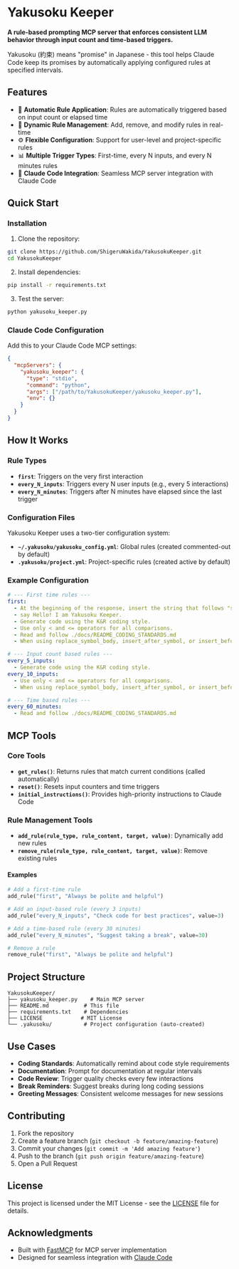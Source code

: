# Yakusoku Keeper

**A rule-based prompting MCP server that enforces consistent LLM behavior through input count and time-based triggers.**

Yakusoku (約束) means "promise" in Japanese - this tool helps Claude Code keep its promises by automatically applying configured rules at specified intervals.

## Features

- 🎯 **Automatic Rule Application**: Rules are automatically triggered based on input count or elapsed time
- 🔄 **Dynamic Rule Management**: Add, remove, and modify rules in real-time
- ⚙️ **Flexible Configuration**: Support for user-level and project-specific rules
- 📊 **Multiple Trigger Types**: First-time, every N inputs, and every N minutes rules
- 🔌 **Claude Code Integration**: Seamless MCP server integration with Claude Code

## Quick Start

### Installation

1. Clone the repository:
```bash
git clone https://github.com/ShigeruWakida/YakusokuKeeper.git
cd YakusokuKeeper
```

2. Install dependencies:
```bash
pip install -r requirements.txt
```

3. Test the server:
```bash
python yakusoku_keeper.py
```

### Claude Code Configuration

Add this to your Claude Code MCP settings:

```json
{
  "mcpServers": {
    "yakusoku_keeper": {
      "type": "stdio",
      "command": "python",
      "args": ["/path/to/YakusokuKeeper/yakusoku_keeper.py"],
      "env": {}
    }
  }
}
```

## How It Works

### Rule Types

- **`first`**: Triggers on the very first interaction
- **`every_N_inputs`**: Triggers every N user inputs (e.g., every 5 interactions)
- **`every_N_minutes`**: Triggers after N minutes have elapsed since the last trigger

### Configuration Files

Yakusoku Keeper uses a two-tier configuration system:

- **`~/.yakusoku/yakusoku_config.yml`**: Global rules (created commented-out by default)
- **`.yakusoku/project.yml`**: Project-specific rules (created active by default)

### Example Configuration

```yaml
# --- First time rules ---
first:
  - At the beginning of the response, insert the string that follows "say".
  - say Hello! I am Yakusoku Keeper.
  - Generate code using the K&R coding style.
  - Use only < and <= operators for all comparisons.
  - Read and follow ./docs/README_CODING_STANDARDS.md
  - When using replace_symbol_body, insert_after_symbol, or insert_before_symbol, you MUST present the code block—preferably in diff format—and you MUST obtain explicit approval before applying any change.

# --- Input count based rules ---
every_5_inputs:
  - Generate code using the K&R coding style.
every_10_inputs:
  - Use only < and <= operators for all comparisons.
  - When using replace_symbol_body, insert_after_symbol, or insert_before_symbol, you MUST present the code block—preferably in diff format—and you MUST obtain explicit approval before applying any change.

# --- Time based rules ---
every_60_minutes:
  - Read and follow ./docs/README_CODING_STANDARDS.md
```

## MCP Tools

### Core Tools

- **`get_rules()`**: Returns rules that match current conditions (called automatically)
- **`reset()`**: Resets input counters and time triggers
- **`initial_instructions()`**: Provides high-priority instructions to Claude Code

### Rule Management Tools

- **`add_rule(rule_type, rule_content, target, value)`**: Dynamically add new rules
- **`remove_rule(rule_type, rule_content, target, value)`**: Remove existing rules

#### Examples

```python
# Add a first-time rule
add_rule("first", "Always be polite and helpful")

# Add an input-based rule (every 3 inputs)
add_rule("every_N_inputs", "Check code for best practices", value=3)

# Add a time-based rule (every 30 minutes)
add_rule("every_N_minutes", "Suggest taking a break", value=30)

# Remove a rule
remove_rule("first", "Always be polite and helpful")
```

## Project Structure

```
YakusokuKeeper/
├── yakusoku_keeper.py    # Main MCP server
├── README.md           # This file
├── requirements.txt    # Dependencies
├── LICENSE            # MIT License
└── .yakusoku/          # Project configuration (auto-created)
```

## Use Cases

- **Coding Standards**: Automatically remind about code style requirements
- **Documentation**: Prompt for documentation at regular intervals
- **Code Review**: Trigger quality checks every few interactions
- **Break Reminders**: Suggest breaks during long coding sessions
- **Greeting Messages**: Consistent welcome messages for new sessions

## Contributing

1. Fork the repository
2. Create a feature branch (`git checkout -b feature/amazing-feature`)
3. Commit your changes (`git commit -m 'Add amazing feature'`)
4. Push to the branch (`git push origin feature/amazing-feature`)
5. Open a Pull Request

## License

This project is licensed under the MIT License - see the [LICENSE](LICENSE) file for details.

## Acknowledgments

- Built with [FastMCP](https://github.com/jlowin/fastmcp) for MCP server implementation
- Designed for seamless integration with [Claude Code](https://claude.ai/code)